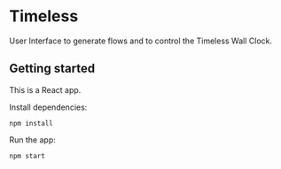 # Timeless

User Interface to generate flows and to control the Timeless Wall Clock.

## Getting started

This is a React app.

Install dependencies:

```npm install```

Run the app:

```npm start```
